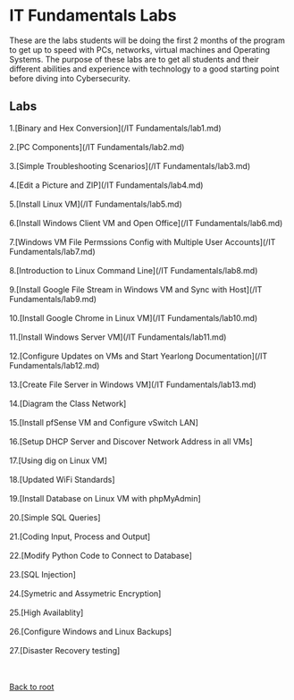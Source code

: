 <h1>IT Fundamentals Labs</h1>

These are the labs students will be doing the first 2 months of the program to get up to speed with PCs, networks, virtual machines and Operating Systems.  The purpose of these labs are to get all students and their different abilities and experience with technology to a good starting point before diving into Cybersecurity.

<h2>Labs</h2>
1.[Binary and Hex Conversion](/IT Fundamentals/lab1.md)<br><br>
2.[PC Components](/IT Fundamentals/lab2.md)<br><br>
3.[Simple Troubleshooting Scenarios](/IT Fundamentals/lab3.md)<br><br>
4.[Edit a Picture and ZIP](/IT Fundamentals/lab4.md)<br><br>
5.[Install Linux VM](/IT Fundamentals/lab5.md)<br><br>
6.[Install Windows Client VM and Open Office](/IT Fundamentals/lab6.md)<br><br>
7.[Windows VM File Permssions Config with Multiple User Accounts](/IT Fundamentals/lab7.md)<br><br>
8.[Introduction to Linux Command Line](/IT Fundamentals/lab8.md)<br><br>
9.[Install Google File Stream in Windows VM and Sync with Host](/IT Fundamentals/lab9.md)<br><br>
10.[Install Google Chrome in Linux VM](/IT Fundamentals/lab10.md)<br><br>
11.[Install Windows Server VM](/IT Fundamentals/lab11.md)<br><br>
12.[Configure Updates on VMs and Start Yearlong Documentation](/IT Fundamentals/lab12.md)<br><br>
13.[Create File Server in Windows VM](/IT Fundamentals/lab13.md)<br><br>
14.[Diagram the Class Network]<br><br>
15.[Install pfSense VM and Configure vSwitch LAN]<br><br>
16.[Setup DHCP Server and Discover Network Address in all VMs]<br><br>
17.[Using dig on Linux VM]<br><br>
18.[Updated WiFi Standards]<br><br>
19.[Install Database on Linux VM with phpMyAdmin]<br><br>
20.[Simple SQL Queries]<br><br>
21.[Coding Input, Process and Output]<br><br>
22.[Modify Python Code to Connect to Database]<br><br>
23.[SQL Injection]<br><br>
24.[Symetric and Assymetric Encryption]<br><br>
25.[High Availablity]<br><br>
26.[Configure Windows and Linux Backups]<br><br>
27.[Disaster Recovery testing]<br><br>
<br>

[Back to root](/PATHS-SOC/)
